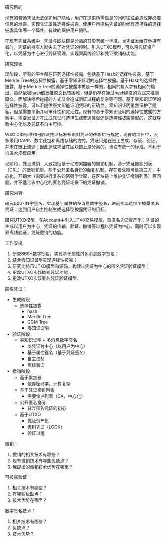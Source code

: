 研究目的

现有的普通凭证无法保护用户隐私，用户在提供所需信息的同时往往会造成非必要信息的泄露。实现凭证属性选择性披露，使用户再提供凭证的时候有选择性的选择披露具体哪一个属性，有效的保护用户隐私。

在现有凭证系统中，凭证与区块链是分离的其没有统一标准。当凭证发给其他持有者时，凭证的持有人就失去了对凭证的控制。引入UTXO模型，可以将凭证资产化，以凭证为中心进行凭证管理，实现双离线验证和凭证撤销的功能。

研究现状

现阶段，所有的平台都在研究选择性披露，包括基于Hash的选择性披露，基于Merkle Tree的选择性披露，基于零知识证明的选择性披露。基于Hash的选择性披露，基于Merkle Tree的选择性披露本质是一样的，相同的输入才有相同的输出。虽然依据hash值反推原文比较困难，但是仍存在通过hash碰撞的方式来推测原文，而解决哈希碰撞的方式又会造成验证过程的复杂等问题。基于零知识证明的选择性披露，可以不提供原文即能证明凭证的正确性。零知识证明虽然保护了隐私，但是需要平衡其可审计性和灵活性。现有的基于零知识证明的选择性披露的方案中，需要发证方在生成凭证时选择生成普通类型还是选择性披露类型的，这就导致中心化以及凭证不自主可控。

W3C DID标准和可验证凭证标准都未对凭证的传输进行规定，现有的项目中，大多采用DAPP、数字钱包和离线存储的方式。凭证只是在链上生成、存证、验证，并未在链上流通；因此造成凭证在区块链上是分离的，也没有统一的标准，不利于推进大规模应用。

现阶段，凭证撤销，大致包括基于动态累加器的撤销机制，基于凭证撤销列表（CRL）的撤销机制，基于公开匿名身份的撤销机制。存在着依赖可信第三方，中心化，开销大（需要进行复杂的密码学计算，在区块链上维护凭证撤销列表）等问题，并不适合去中心化的匿名凭证场景下的凭证撤销。

研究内容

研究BBS+数字签名，实现基于属性的多消息数字签名，进而实现选择型披露匿名凭证；达到用户自主控制生成选择型披露凭证的目标。

研究UTXO模型，在Account中引入UTXO交易模型，将匿名凭证资产化；凭证的生成以用户为中心，凭证的传输、验证、撤销等过程以凭证为中心。同时可以实现双离线验证，凭证撤销的功能。



工作安排

1. 研究BBS+数字签名，实现基于属性的多消息数字签名；
2. 结合零知识证明实现选择性披露；
3. 研究比特币UTXO模型和源码，构建以凭证为中心的匿名凭证验证模型；
4. 更改UTXO实现撤销凭证功能；
5. 更改UTXO实现匿名凭证验证模型。



匿名凭证：

- 生成阶段
  - 选择性披露
    - hash
    - Merkle Tree
    - GGM Tree
    - 零知识证明
- 验证阶段
  - 零知识证明 + 多消息数字签名
    - 以凭证为中心（以用户为中心）
    - 基于属性签名（基于凭证签名）
    - 自主控制
    - 离线验证
- 撤销阶段
  - 基于累加器
    - 依靠密码学，计算复杂
  - 基于凭证撤销列表
    - 需要维护列表（CA，中心化）
  - 公开匿名身份
    - 背弃匿名凭证的初心
  - 基于UTXO
    - 凭证资产化
    - 撤销凭证（LOCK）
    - 验证过程



























































撤销：

1. 撤销的相关技术有哪些？
2. 现有撤销技术有哪些优缺点？
3. 我提出的撤销技术优势在哪里？

可披露验证：

1. 相关技术有哪些？
2. 有哪些优缺点？
3. 技术优势在哪里？

数字签名技术：

1. 相关技术有哪些？
2. 优缺点？
3. 技术优势？

